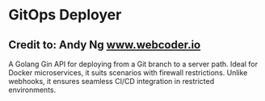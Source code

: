 # GitOps Deployer
## Credit to: Andy Ng www.webcoder.io
A Golang Gin API for deploying from a Git branch to a server path. Ideal for Docker microservices, it suits scenarios with firewall restrictions. Unlike webhooks, it ensures seamless CI/CD integration in restricted environments.

